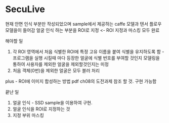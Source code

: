 # SecuLive


현재 안면 인식 부분만 작성되었으며 sample에서 제공하는 caffe 모델과 텐서 플로우 모델을이 들어감
얼굴 인식 하는 부분을 ROI로 지정 <- ROI 지정과 마스킹 모두 완료

해야할 일

1. 각 ROI 영역에서 처음 식별한 ROI에 특정 고유 이름을 붙여 식별을 유지하도록 함
  -프로그램을 실행 시킬때 마다 등장한 얼굴에 식별 번호를 부여할 것인지 모델링을 통하여 사용자를 제외한 얼굴을 제외할것인지는 미정 
2. 처음 객체(0번)을 제외한 얼굴은 모두 블러 처리

plus - ROI에 이미지 합성하는 방법 pdf ch08의 도전과제 참조 할 것. 구현 가능함


끝난 일
1. 얼굴 인식 - SSD sample을 이용하여 구현.
2. 얼굴 인식을 ROI로 지정하는 것
3. 지정 부위 마스킹
